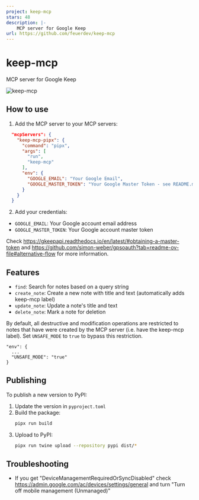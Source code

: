 ```yaml
---
project: keep-mcp
stars: 48
description: |-
    MCP server for Google Keep
url: https://github.com/feuerdev/keep-mcp
---
```


# keep-mcp

MCP server for Google Keep

![keep-mcp](https://github.com/user-attachments/assets/f50c4ae6-4d35-4bb6-a494-51c67385f1b6)

## How to use

1. Add the MCP server to your MCP servers:

```json
  "mcpServers": {
    "keep-mcp-pipx": {
      "command": "pipx",
      "args": [
        "run",
        "keep-mcp"
      ],
      "env": {
        "GOOGLE_EMAIL": "Your Google Email",
        "GOOGLE_MASTER_TOKEN": "Your Google Master Token - see README.md"
      }
    }
  }
```

2. Add your credentials:
* `GOOGLE_EMAIL`: Your Google account email address
* `GOOGLE_MASTER_TOKEN`: Your Google account master token

Check https://gkeepapi.readthedocs.io/en/latest/#obtaining-a-master-token and https://github.com/simon-weber/gpsoauth?tab=readme-ov-file#alternative-flow for more information.

## Features

* `find`: Search for notes based on a query string
* `create_note`: Create a new note with title and text (automatically adds keep-mcp label)
* `update_note`: Update a note's title and text
* `delete_note`: Mark a note for deletion

By default, all destructive and modification operations are restricted to notes that have were created by the MCP server (i.e. have the keep-mcp label). Set `UNSAFE_MODE` to `true` to bypass this restriction.

```
"env": {
  ...
  "UNSAFE_MODE": "true"
}
```

## Publishing

To publish a new version to PyPI:

1. Update the version in `pyproject.toml`
2. Build the package:
   ```bash
   pipx run build
   ```
3. Upload to PyPI:
   ```bash
   pipx run twine upload --repository pypi dist/*
   ```

## Troubleshooting

* If you get "DeviceManagementRequiredOrSyncDisabled" check https://admin.google.com/ac/devices/settings/general and turn "Turn off mobile management (Unmanaged)"

